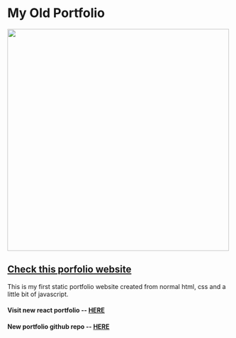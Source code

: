# My Old Portfolio

<img width='500px' src='https://github.com/ParallelXL/old-portfolio/assets/134038947/f89099f9-ed7a-49a9-861b-274f7945c9f0' />

<h2><a href='https://ayannagori-oldfolio.vercel.app' target="_blank">Check this porfolio website</a></h2>

This is my first static portfolio website created from normal html, css and a little bit of javascript. 

<h4>Visit new react portfolio -- <a href='https://ayannagori.vercel.app/' target="_blank">HERE</a></h4>
<h4>New portfolio github repo -- <a href='https://github.com/ParallelXL/portfolio-react' target="_blank">HERE</a></h4>
